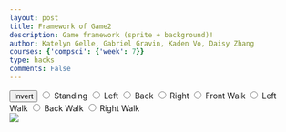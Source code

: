 ```yaml
---
layout: post
title: Framework of Game2
description: Game framework (sprite + background)!
author: Katelyn Gelle, Gabriel Gravin, Kaden Vo, Daisy Zhang
courses: {'compsci': {'week': 7}}
type: hacks
comments: False
---
```

<!DOCTYPE html>

<style>
    #controls {
        position: relative;
        z-index: 2; /* Ensure the controls are on top of the link canvas */
    }

    /* Style the link canvas to be the same size as the viewport change!*/ 
    #linkCanvas {
        position: absolute;
        top: 0;
        left: 0;
        width: 100%;
        height: 100%;
        z-index: 1; /* Place it below the background */
    }
</style>

<!-- Prepare DOM elements -->
<!-- Wrap both the linkn canvas and controls in a container div -->
<div id="canvasContainer">
    <div id="controls"> <!-- Controls -->
        <button id="toggleCanvasEffect">Invert</button>
        <input type="radio" name="animation" id="standing" />
        <label for="standing">Standing</label>
        <input type="radio" name="animation" id="left" />
        <label for="left">Left</label>
        <input type="radio" name="animation" id="back" />
        <label for="back">Back</label>
        <input type="radio" name="animation" id="right" />
        <label for="right">Right</label>
        <input type="radio" name="animation" id="front_walk" />
        <label for="front_walk">Front Walk</label>
        <input type="radio" name="animation" id="left_walk" />
        <label for="left_walk">Left Walk</label>
        <input type="radio" name="animation" id="back_walk" />
        <label for="back_walk">Back Walk</label>
        <input type="radio" name="animation" id="right_walk" />
        <label for="right_walk">Right Walk</label>
    </div>
    <canvas id="backgroundID">
        <img id="backgroundImage" src="{{site.baseurl}}/images/Stone_Background.jpg" />
    </canvas>
</div>


<script>
/* Background part of Game
 * scrolling 
*/
// Prepare Background Image
const backgroundImg = new Image();
backgroundImg.src = '{{site.baseurl}}/images/Stone_Background.jpg';  // Jekyll/Liquid puts filename here

// Prepare Sprite Image
const linkImg = new Image();
linkImg.src = '{{site.baseurl}}/images/linksprites.png';

// Prepare Canvas
const canvas = document.getElementById("backgroundID");
const ctx = canvas.getContext('2d');

// Link animation part
const linkCanvas = document.createElement("canvas");
const linkCtx = linkCanvas.getContext("2d");

// Prepare Window extents related to viewport
const maxWidth = window.innerWidth;
const maxHeight = window.innerHeight;

backgroundImg.onload = function () {
    // Setup background constants from background image
    const WIDTH = backgroundImg.width;  // Image() width (meta data)
    const HEIGHT = backgroundImg.height; // Image() height
    const ASPECT_RATIO = WIDTH / HEIGHT;
    const ADJUST = 1 // visual layer adjust, use "1"" for a perfect loop change!!

    // Set Dimensions to match the image width
    const canvasWidth = maxWidth;
    const canvasHeight = canvasWidth / ASPECT_RATIO;  // height is oriented by width change!
    const canvasLeft = 0; // Start image from the left edge horizontally
    const canvasTop = (maxHeight - canvasHeight) / 2;  // center image vertically change!

    // Set Style properties for the background canvas
    canvas.width = WIDTH / ADJUST;
    canvas.height = HEIGHT / ADJUST;
    canvas.style.width = `${canvasWidth}px`;
    canvas.style.height = `${canvasHeight}px`;
    canvas.style.position = 'absolute';
    canvas.style.left = `${canvasLeft}px`;
    canvas.style.top = `${canvasTop}px`;

    // Game speed is a common game variable
    var gameSpeed = 10;

    // Layer is set up to support Parallax, multiple layers
    class Layer {
        constructor(image, speedRatio) {
            this.x = 0;
            this.y = 0;
            this.width = WIDTH;
            this.height = HEIGHT;
            this.image = image;
            this.speedRatio = speedRatio;
            this.speed = gameSpeed * this.speedRatio;
            this.frame = 0;
        }
        update() {
            this.x = (this.x - this.speed) % this.width;
        }
        draw() {
            ctx.drawImage(this.image, this.x, this.y);
            ctx.drawImage(this.image, this.x + this.width, this.y);
        }
    }

    // Setup Link sprite constraints
    const SPRITE_WIDTH = 96;  // matches sprite pixel width
    const SPRITE_HEIGHT = 104; // matches sprite pixel height
    const SPRITE_FRAMES = 10;  // matches number of frames per sprite row; this code assumes each row is the same
    const SPRITE_SCALE = 2;  // controls the size of the sprite on the canvas

    class Link extends Layer {
        constructor(image, speedRatio) {
            super(image, speedRatio);
            this.minFrame = 0;
            this.maxFrame = SPRITE_FRAMES;
            this.frameX = 0;
            this.frameY = 2;  // left stabbing as default
            this.linkX = canvasWidth; // Initialize the link's x position to the right edge of the canvas
        }
    
        update() {
            if (this.frameY == 2) {
                this.linkX -= this.speed;  // Move the link to the left
                // Check if the link has moved off the left edge of the canvas
                if (this.linkX < -linkCanvas.width) {
                    this.linkX = canvasWidth; // Reset the link's x position to the right edge
                }
            }
            // Update frameX of the object
            if (this.frameX < this.maxFrame) {
                this.frameX++;
            } else {
                this.frameX = 0;
            }
        }
    
        // Draw link object
        draw() {
            // Set fixed dimensions and position for the linkCanvas
            linkCanvas.width = SPRITE_WIDTH * SPRITE_SCALE; // change!
            linkCanvas.height = SPRITE_HEIGHT * SPRITE_SCALE;
            linkCanvas.style.width = `${linkCanvas.width}px`;
            linkCanvas.style.height = `${linkCanvas.height}px`;
            linkCanvas.style.position = 'absolute';
            linkCanvas.style.left = `${this.linkX}px`; // Set the link's left position based on its x-coordinate
            linkCanvas.style.top = `${canvasHeight}px`;
    
            linkCtx.drawImage(
                this.image,
                this.frameX * SPRITE_WIDTH, //change!
                this.frameY * SPRITE_HEIGHT,
                SPRITE_WIDTH,
                SPRITE_HEIGHT,
                0,
                0,
                linkCanvas.width,
                linknCanvas.height
            );
        }
    }
    

    // Background object
    var backgroundObj = new Layer(backgroundImg, 0.2);
    var linkObj = new Link(linkImg, 0.5);

    // Append the link canvas to the body
    document.body.appendChild(linkCanvas);

    // Animation loop
    function animation() {
        backgroundObj.update();
        backgroundObj.draw();

        linkObj.update();
        linkObj.draw();

        requestAnimationFrame(animation);  // cycle animation, recursion
    }

    // Start animation process
    animation();

    /* Toggle "canvas filter property" 
    * look in _sass/minima/dark-mode.scss
    */
    var isFilterEnabled = true;
    const defaultFilter = getComputedStyle(document.documentElement).getPropertyValue('--default-canvas-filter');
    toggleCanvasEffect.addEventListener("click", function () {
        if (isFilterEnabled) {
            canvas.style.filter = "invert(100%)";  // remove filter
            linkCanvas.style.filter = "invert(100%)";
        } else {
            canvas.style.filter = defaultFilter; // Apply the default filter value
            linkCanvas.style.filter = defaultFilter; 
        }

        isFilterEnabled = !isFilterEnabled;  // switch boolean value
    });
    /* Control "link action" 
     * changes y value, the row in sprite
    */
    // update frameY of link object, action from stomp, stab left, stab up, stab right, handstand radio control
    const controls = document.getElementById('controls');
    controls.addEventListener('click', function (event) {
        if (event.target.tagName === 'INPUT') {
            const selectedAnimation = event.target.id;
            switch (selectedAnimation) {
                case 'standing':
                    linkObj.frameY = 0;
                    linkObj.maxFrame = 2;
                    break;
                case 'left':
                    linkObj.frameY = 1;
                    linkObj.maxFrame = 2;
                    break;
                case 'back':
                    linkObj.frameY = 2;
                    linkObj.maxFrame = 0;
                    break;
                case 'right':
                    linkObj.frameY = 3;
                    linkObj.maxFrame = 2;
                    break;
                case 'front_walk':
                    linkObj.frameY = 4;
                    linkObj.maxFrame = 9;
                    break;
                case 'left_walk':
                    linkObj.frameY = 5;
                    linkObj.maxFrame = 9;
                    break;
                case 'back_walk':
                    linkObj.frameY = 6;
                    linkObj.maxFrame = 9;
                    break;
                case 'right_walk':
                    linkObj.frameY = 7;
                    linkObj.maxFrame = 9;
                    break;
                default:
                    break;
            }
        }
    });
};
</script>



